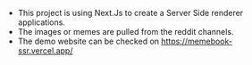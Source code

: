 - This project is using Next.Js to create a Server Side renderer applications.
- The images or memes are pulled from the reddit channels.
- The demo website can be checked on https://memebook-ssr.vercel.app/ 
